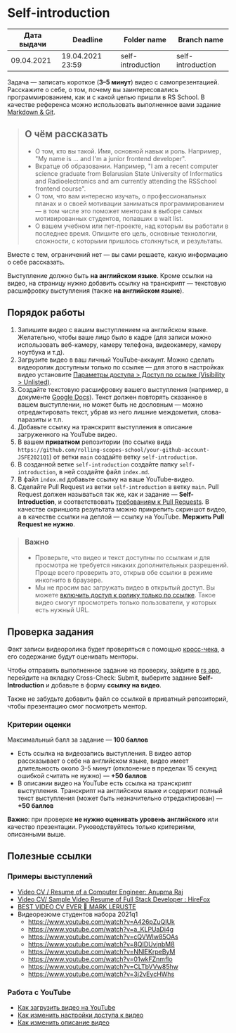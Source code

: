 # Self-introduction

| Дата выдачи | Deadline         | Folder name   | Branch name   |
| ------------| ---------------- | ------------- | ------------- |
| 09.04.2021 | 19.04.2021 23:59 | self-introduction | self-introduction |

Задача — записать короткое (**3–5 минут**) видео с самопрезентацией. Расскажите о себе, о том, почему вы заинтересовались программированием, как и с какой целью пришли в RS School. В качестве референса можно использовать выполненное вами задание [Markdown & Git](https://rolling-scopes-school.github.io/stage0/#/stage0/tasks/git-markdown).

> ## О чём рассказать
>
> - О том, кто вы такой. Имя, основной навык и роль. Например, "My name is ... and I'm a junior frontend developer".
> - Вкратце об образовании. Например, "I am a recent computer science graduate from Belarusian State University of Informatics and Radioelectronics and am currently attending the RSSchool frontend course".
> - О том, что вам интересно изучать, о профессиональных планах и о своей мотивации заниматься программированием — в том числе это поможет менторам в выборе самых мотивированных студентов, попавших в wait list.
> - О вашем учебном или пет-проекте, над которым вы работали в последнее время. Опишите его цель, основные технологии, сложности, с которыми пришлось столкнуться, и результаты.

Вместе с тем, ограничений нет — вы сами решаете, какую информацию о себе рассказать.

Выступление должно быть **на английском языке**. Кроме ссылки на видео, на страницу нужно добавить ссылку на транскрипт — текстовую расшифровку выступления (также **на английском языке**).

## Порядок работы

1. Запишите видео с вашим выступлением на английском языке. Желательно, чтобы ваше лицо было в кадре (для записи можно использовать веб-камеру, камеру телефона, видеокамеру, камеру ноутбука и т.д).
2. Загрузите видео в ваш личный YouTube-аккаунт. Можно сделать видеоролик доступным только по ссылке — для этого в настройках видео установите [Параметры доступа > Доступ по ссылке (Visibility > Unlisted)](https://support.google.com/youtube/answer/157177?co=GENIE.Platform%3DDesktop&hl=en).
3. Создайте текстовую расшифровку вашего выступления (например, в документе [Google Docs](https://docs.google.com/document/u/0/)). Текст должен повторять сказанное в вашем выступлении, но может быть не дословным — можно отредактировать текст, убрав из него лишние междометия, слова-паразиты и т.п.
4. Добавьте ссылку на транскрипт выступления в описание загруженного на YouTube видео.
5. В вашем **приватном** репозитории (по ссылке вида `https://github.com/rolling-scopes-school/your-github-account-JSFE2021Q1`) от ветки `main` создайте ветку `self-introduction`.
6. В созданной ветке `self-introduction` создайте папку `self-introduction`, в ней создайте файл `index.md`.
7. В файл `index.md` добавьте ссылку на ваше YouTube-видео.
8. Сделайте Pull Request из ветки `self-introduction` в ветку `main`. Pull Request должен называться так же, как и задание — **Self-Introduction**, и соответствовать [требованиям к Pull Requests](https://docs.rs.school/#/pull-request-review-process?id=Требования-к-pull-request-pr). В качестве скриншота результата можно прикрепить скриншот видео, а в качестве ссылки на деплой — ссылку на YouTube. **Мержить Pull Request не нужно**.

> ### Важно
>
> - Проверьте, что видео и текст доступны по ссылкам и для просмотра не требуется никаких дополнительных разрешений. Проще всего проверить это, открыв обе ссылки в режиме инкогнито в браузере.
> - Мы не просим вас загружать видео в открытый доступ. Вы можете [включить доступ к ролику только по ссылке](#работа-с-youtube). Такое видео смогут просмотреть только пользователи, у которых есть нужный URL.

## Проверка задания

Факт записи видеоролика будет проверяться с помощью [кросс-чека](https://docs.rs.school/#/cross-check-flow), а его содержание будут оценивать менторы.

Чтобы отправить выполненное задание на проверку, зайдите в [rs app](https://app.rs.school/), перейдите на вкладку Cross-Check: Submit, выберите задание **Self-Introduction** и добавьте в форму **ссылку на видео**.

Также не забудьте добавить файл со ссылкой в приватный репозиторий, чтобы презентацию смог посмотреть ментор.

### Критерии оценки

Максимальный балл за задание — **100 баллов**

- Есть ссылка на видеозапись выступления. В видео автор рассказывает о себе на английском языке, видео имеет длительность около 3–5 минут (отклонение в пределах 15 секунд ошибкой считать не нужно) — **+50 баллов**
- В описании видео на YouTube есть ссылка на транскрипт выступления. Транскрипт на английском языке и содержит полный текст выступления (может быть незначительно отредактирован) — **+50 баллов**

**Важно**: при проверке **не нужно оценивать уровень английского** или качество презентации. Руководствуйтесь только критериями, описанными выше.

## Полезные ссылки

### Примеры выступлений

- [Video CV / Resume of a Computer Engineer: Anupma Raj](https://www.youtube.com/watch?v=dMBBrLGcsCI)
- [Video CV/ Sample Video Resume of Full Stack Developer : HireFox](https://www.youtube.com/watch?v=PYuPmNFHTog)
- [BEST VIDEO CV EVER  MARK LERUSTE](https://www.youtube.com/watch?v=c_PZTAW5piQ)
- Видеорезюме студентов набора 2021q1
  - https://www.youtube.com/watch?v=A426pZuQIUk
  - https://www.youtube.com/watch?v=a_KLPUaDi4g
  - https://www.youtube.com/watch?v=cQVWIw85OAs
  - https://www.youtube.com/watch?v=8QIDUvjnbM8
  - https://www.youtube.com/watch?v=NNlEKrpeByM
  - https://www.youtube.com/watch?v=01wkFZnmflo
  - https://www.youtube.com/watch?v=CLTbVVw85hw
  - https://www.youtube.com/watch?v=3j2vEycHWhs

### Работа с YouTube

- [Как загрузить видео на YouTube](https://support.google.com/youtube/answer/57407?co=GENIE.Platform%3DDesktop&hl=ru)
- [Как изменить настройки доступа к видео](https://support.google.com/youtube/answer/157177?co=GENIE.Platform%3DDesktop&hl=ru&oco=0)
- [Как изменить описание видео](https://support.google.com/youtube/answer/57404?co=GENIE.Platform%3DDesktop&hl=ru&oco=0)
